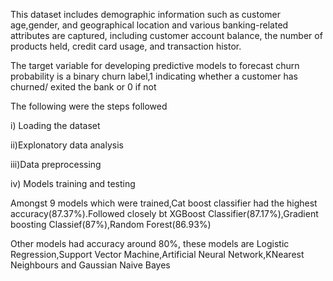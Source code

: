 This dataset includes demographic information such as customer age,gender, and geographical location and various banking-related attributes are captured, including customer account balance, the number
of products held, credit card usage, and transaction histor.

The target variable for developing predictive models to forecast churn probability is a binary churn label,1 indicating whether a customer
has churned/ exited the bank or 0 if not


The following were the steps followed

i) Loading the dataset

ii)Explonatory data analysis

iii)Data preprocessing

iv) Models training and testing

Amongst 9 models which were trained,Cat boost classifier had the highest accuracy(87.37%).Followed closely bt XGBoost
Classifier(87.17%),Gradient boosting Classief(87%),Random Forest(86.93%)

Other models had accuracy around 80%, these models are Logistic Regression,Support Vector Machine,Artificial Neural Network,KNearest Neighbours and Gaussian Naive Bayes
